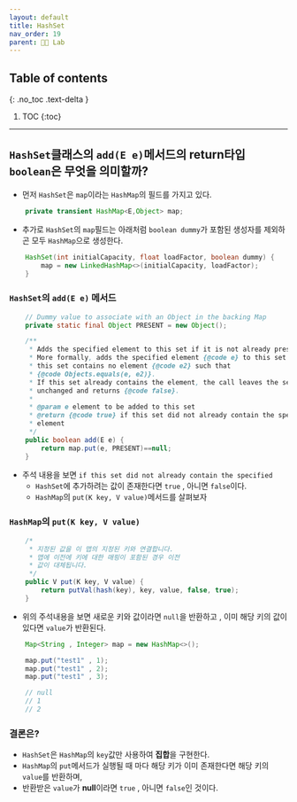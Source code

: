 ```yaml
---
layout: default
title: HashSet
nav_order: 19
parent: 👨‍🔬 Lab
---
```

## Table of contents
{: .no_toc .text-delta }

1. TOC
{:toc}

---

## `HashSet`클래스의 `add(E e)`메서드의 **return**타입 `boolean`은 무엇을 의미할까?

- 먼저 `HashSet`은 `map`이라는 `HashMap`의 필드를 가지고 있다.

```java
    private transient HashMap<E,Object> map;
```

- 추가로 `HashSet`의 `map`필드는 아래처럼 `boolean dummy`가 포함된 생성자를 제외하곤 모두 `HashMap`으로 생성한다.


```java
    HashSet(int initialCapacity, float loadFactor, boolean dummy) {
        map = new LinkedHashMap<>(initialCapacity, loadFactor);
    }
```

### `HashSet`의 `add(E e)` 메서드

```java
    // Dummy value to associate with an Object in the backing Map
    private static final Object PRESENT = new Object();

    /**
     * Adds the specified element to this set if it is not already present.
     * More formally, adds the specified element {@code e} to this set if
     * this set contains no element {@code e2} such that
     * {@code Objects.equals(e, e2)}.
     * If this set already contains the element, the call leaves the set
     * unchanged and returns {@code false}.
     *
     * @param e element to be added to this set
     * @return {@code true} if this set did not already contain the specified
     * element
     */
    public boolean add(E e) {
        return map.put(e, PRESENT)==null;
    }
```
- 주석 내용을 보면 `if this set did not already contain the specified`
  - `HashSet`에 추가하려는 값이 존재한다면 `true` , 아니면 `false`이다.
  - `HashMap`의 `put(K key, V value)`메서드를 살펴보자

### `HashMap`의 `put(K key, V value)`

```java
    /*
     * 지정된 값을 이 맵의 지정된 키와 연결합니다.
     * 맵에 이전에 키에 대한 매핑이 포함된 경우 이전
     * 값이 대체됩니다.
     */
    public V put(K key, V value) {
        return putVal(hash(key), key, value, false, true);
    }
```

- 위의 주석내용을 보면 새로운 키와 값이라면 `null`을 반환하고 , 이미 해당 키의 값이 있다면 `value`가 반환된다.

```java
    Map<String , Integer> map = new HashMap<>();

    map.put("test1" , 1);
    map.put("test1" , 2);
    map.put("test1" , 3);

    // null
    // 1
    // 2
```

### 결론은?

- `HashSet`은 `HashMap`의 `key`값만 사용하여 **집합**을 구현한다. 
- `HashMap`의 `put`메서드가 실행될 때 마다 해당 키가 이미 존재한다면 해당 키의 `value`를 반환하며,
- 반환받은 `value`가 **null**이라면 `true` , 아니면 `false`인 것이다.
